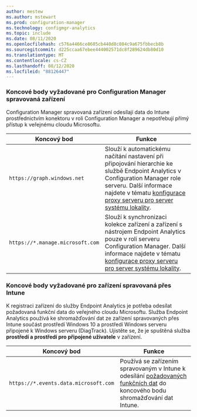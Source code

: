 ```yaml
---
author: mestew
ms.author: mstewart
ms.prod: configuration-manager
ms.technology: configmgr-analytics
ms.topic: include
ms.date: 08/11/2020
ms.openlocfilehash: c576a4466ce8685cb440d8c804c9a675fbbecb8b
ms.sourcegitcommit: d225ccaa67ebee444002571dc8f289624db80d10
ms.translationtype: MT
ms.contentlocale: cs-CZ
ms.lasthandoff: 08/12/2020
ms.locfileid: "88126447"
---
```

### <a name="endpoints-required-for-configuration-manager-managed-devices"></a>Koncové body vyžadované pro Configuration Manager spravovaná zařízení

Configuration Manager spravovaná zařízení odesílají data do Intune prostřednictvím konektoru v roli Configuration Manager a nepotřebují přímý přístup k veřejnému cloudu Microsoftu.

| Koncový bod  | Funkce  |
|-----------|-----------|
| `https://graph.windows.net` | Slouží k automatickému načítání nastavení při připojování hierarchie ke službě Endpoint Analytics v Configuration Manager role serveru. Další informace najdete v tématu [konfigurace proxy serveru pro server systému lokality](../proxy-server-support.md#configure-the-proxy-for-a-site-system-server). |
| `https://*.manage.microsoft.com` | Slouží k synchronizaci kolekce zařízení a zařízení s nástrojem Endpoint Analytics pouze v roli serveru Configuration Manager. Další informace najdete v tématu [konfigurace proxy serveru pro server systému lokality](../proxy-server-support.md#configure-the-proxy-for-a-site-system-server). |

### <a name="endpoints-required-for-intune-managed-devices"></a>Koncové body vyžadované pro zařízení spravovaná přes Intune

K registraci zařízení do služby Endpoint Analytics je potřeba odesílat požadovaná funkční data do veřejného cloudu Microsoftu. Služba Endpoint Analytics používá ke shromažďování dat ze zařízení spravovaných přes Intune součást prostředí Windows 10 a prostředí Windows serveru připojené k Windows serveru (DiagTrack). Ujistěte se, že je spuštěná služba **prostředí a prostředí pro připojené uživatele** v zařízení.

| Koncový bod  | Funkce  |
|-----------|-----------|
| `https://*.events.data.microsoft.com` | Používá se zařízením spravovaným v Intune k odesílání [požadovaných funkčních dat](../../../../../analytics/data-collection.md#bkmk_datacollection) do koncového bodu shromažďování dat Intune. |
